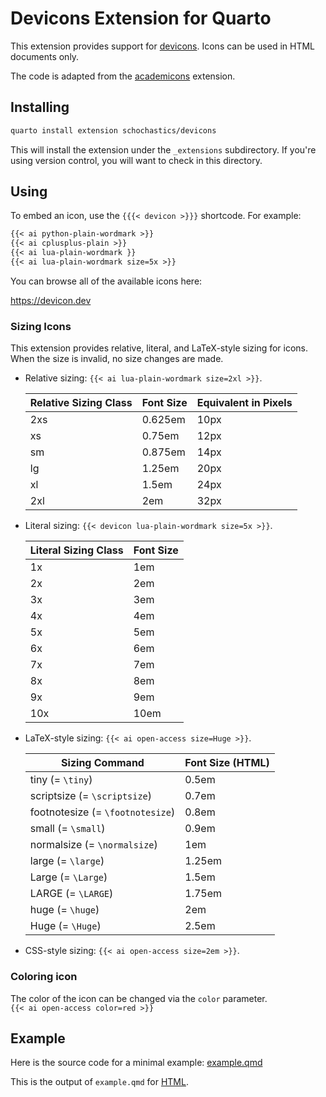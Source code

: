 # Devicons Extension for Quarto

This extension provides support for
[devicons](https://devicon.dev). Icons can be used in
HTML documents only.

The code is adapted from the [academicons](https://github.com/schochastics/academicons) extension.

## Installing

```bash
quarto install extension schochastics/devicons
```

This will install the extension under the `_extensions` subdirectory.
If you're using version control, you will want to check in this directory.

## Using

To embed an icon, use the `{{{< devicon >}}}` shortcode. For example:

```default
{{< ai python-plain-wordmark >}} 
{{< ai cplusplus-plain >}}
{{< ai lua-plain-wordmark }}
{{< ai lua-plain-wordmark size=5x >}}
```

You can browse all of the available icons here:

<https://devicon.dev>

### Sizing Icons

This extension provides relative, literal, and LaTeX-style sizing for icons.  
When the size is invalid, no size changes are made.

- Relative sizing: `{{< ai lua-plain-wordmark size=2xl >}}`.

  | Relative Sizing Class | Font Size | Equivalent in Pixels |
  |-----------------------|-----------|----------------------|
  | 2xs                   | 0.625em   | 10px                 |
  | xs                    | 0.75em    | 12px                 |
  | sm                    | 0.875em   | 14px                 |
  | lg                    | 1.25em    | 20px                 |
  | xl                    | 1.5em     | 24px                 |
  | 2xl                   | 2em       | 32px                 |

- Literal sizing: `{{< devicon lua-plain-wordmark size=5x >}}`.

  | Literal Sizing Class | Font Size |
  |----------------------|-----------|
  | 1x                   | 1em       |
  | 2x                   | 2em       |
  | 3x                   | 3em       |
  | 4x                   | 4em       |
  | 5x                   | 5em       |
  | 6x                   | 6em       |
  | 7x                   | 7em       |
  | 8x                   | 8em       |
  | 9x                   | 9em       |
  | 10x                  | 10em      |

- LaTeX-style sizing: `{{< ai open-access size=Huge >}}`.

  | Sizing Command                   | Font Size (HTML) |
  | -------------------------------- | ---------------- |
  | tiny (= `\tiny`)                 | 0.5em            |
  | scriptsize (= `\scriptsize`)     | 0.7em            |
  | footnotesize (= `\footnotesize`) | 0.8em            |
  | small (= `\small`)               | 0.9em            |
  | normalsize (= `\normalsize`)     | 1em              |
  | large (= `\large`)               | 1.25em           |
  | Large (= `\Large`)               | 1.5em            |
  | LARGE (= `\LARGE`)               | 1.75em           |
  | huge (= `\huge`)                 | 2em              |
  | Huge (= `\Huge`)                 | 2.5em            |

- CSS-style sizing: `{{< ai open-access size=2em >}}`.

### Coloring icon

The color of the icon can be changed via the `color` parameter.  
`{{< ai open-access color=red >}}`


## Example

Here is the source code for a minimal example: [example.qmd](example.qmd)

This is the output of `example.qmd` for [HTML](https://schochastics.quarto.pub/academicons-quarto-extension/).
